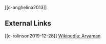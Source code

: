 [[c-anghelina2013]]

## External Links
[[c-rolinson2019-12-28]]
[Wikipedia: Aryaman](https://en.wikipedia.org/wiki/Aryaman)